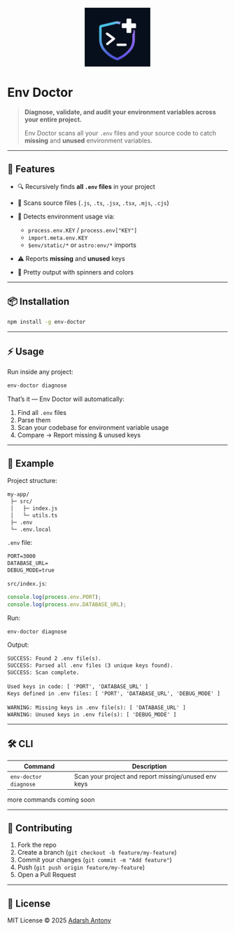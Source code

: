 <p align="center">
  <img src="logo.png" alt="Env Doctor Logo" width="150">
</p>


# Env Doctor

> **Diagnose, validate, and audit your environment variables across your entire project.**
>
> Env Doctor scans all your `.env` files and your source code to catch **missing** and **unused** environment variables.

---

## 🚀 Features

* 🔍 Recursively finds **all `.env` files** in your project
* 📂 Scans source files (`.js`, `.ts`, `.jsx`, `.tsx`, `.mjs`, `.cjs`)
* 🧠 Detects environment usage via:

  * `process.env.KEY` / `process.env["KEY"]`
  * `import.meta.env.KEY`
  * `$env/static/*` or `astro:env/*` imports
* ⚠ Reports **missing** and **unused** keys
* 🎨 Pretty output with spinners and colors

---

## 📦 Installation

```bash
npm install -g env-doctor
```

---

## ⚡ Usage

Run inside any project:

```bash
env-doctor diagnose
```

That’s it — Env Doctor will automatically:

1. Find all `.env` files
2. Parse them
3. Scan your codebase for environment variable usage
4. Compare → Report missing & unused keys

---

## 📖 Example

Project structure:

```
my-app/
 ├─ src/
 │   ├─ index.js
 │   └─ utils.ts
 ├─ .env
 └─ .env.local
```

`.env` file:

```env
PORT=3000
DATABASE_URL=
DEBUG_MODE=true
```

`src/index.js`:

```js
console.log(process.env.PORT);
console.log(process.env.DATABASE_URL);
```

Run:

```bash
env-doctor diagnose
```

Output:

```
SUCCESS: Found 2 .env file(s).
SUCCESS: Parsed all .env files (3 unique keys found).
SUCCESS: Scan complete.

Used keys in code: [ 'PORT', 'DATABASE_URL' ]
Keys defined in .env files: [ 'PORT', 'DATABASE_URL', 'DEBUG_MODE' ]

WARNING: Missing keys in .env file(s): [ 'DATABASE_URL' ]
WARNING: Unused keys in .env file(s): [ 'DEBUG_MODE' ]
```

---

## 🛠 CLI

| Command               | Description                                          |
| --------------------- | ---------------------------------------------------- |
| `env-doctor diagnose` | Scan your project and report missing/unused env keys |
more commands coming soon

---

## 🤝 Contributing

1. Fork the repo
2. Create a branch (`git checkout -b feature/my-feature`)
3. Commit your changes (`git commit -m "Add feature"`)
4. Push (`git push origin feature/my-feature`)
5. Open a Pull Request

---

## 📜 License

MIT License © 2025 [Adarsh Antony](https://github.com/aadarshantony)
